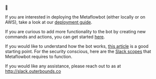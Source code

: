👋

If you are interested in deploying the Metaflowbot (either locally or on AWS), take a look at our [deployment guide](./deployment.md).

If you are curious to add more functionality to the bot by creating new commands and actions, you can get started [here](./creating-custom-actions.md). 

If you would like to understand how the bot works, [this article](./architecture.md) is a good starting point. For the security conscious, here are the [Slack scopes](./slack-scopes.md) that Metaflowbot requires to function.

If you would like any assistance, please reach out to as at http://slack.outerbounds.co



